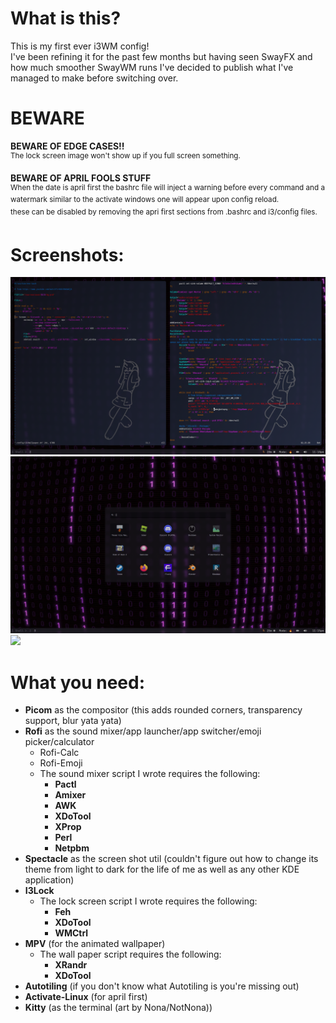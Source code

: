 # What is this?
This is my first ever i3WM config!<br>
I've been refining it for the past few months but having seen SwayFX and how much smoother SwayWM runs I've decided to publish what I've managed to make before switching over.<br>

# BEWARE
<b>BEWARE OF EDGE CASES!!</b><br>
<sup>The lock screen image won't show up if you full screen something.</sup>
<br>

<b>BEWARE OF APRIL FOOLS STUFF</b><br>
<sup>When the date is april first the bashrc file will inject a warning before every command and a watermark similar to the activate windows one will appear upon config reload.<br>
these can be disabled by removing the apri first sections from .bashrc and i3/config files.</sup>

# Screenshots:
![](https://github.com/MrHax00/i3wm-dotfiles/blob/main/Screenshots/Screenshot_20250622_231022.png?raw=true)
![](https://github.com/MrHax00/i3wm-dotfiles/blob/main/Screenshots/Screenshot_20250622_231528.png?raw=true)
![](https://github.com/MrHax00/i3wm-dotfilesConfig/blob/main/Screenshots/Screenshot_20250622_231710.png?raw=true)

# What you need:
<ul>
  <li><b>Picom</b> as the compositor (this adds rounded corners, transparency support, blur yata yata)</li>
  <li>
    <b>Rofi</b> as the sound mixer/app launcher/app switcher/emoji picker/calculator
    <ul>
      <li>Rofi-Calc</li>
      <li>Rofi-Emoji</li>
      <li>
        The sound mixer script I wrote requires the following:
        <ul>
          <li><b>Pactl</b></li>
          <li><b>Amixer</b></li>
          <li><b>AWK</b></li>
          <li><b>XDoTool</b></li>
          <li><b>XProp</b></li>
          <li><b>Perl</b></li>
          <li><b>Netpbm</b></li>
        </ul>
      </li>
    </ul>
  </li>
  <li><b>Spectacle</b> as the screen shot util (couldn't figure out how to change its theme from light to dark for the life of me as well as any other KDE application)</li>
  <li>
    <b>I3Lock</b>
    <ul>
      <li>
        The lock screen script I wrote requires the following:
        <ul>
          <li><b>Feh</b></li>
          <li><b>XDoTool</b></li>
          <li><b>WMCtrl</b></li>
        </ul>
      </li>
    </ul>
  </li>
  <li>
    <b>MPV</b> (for the animated wallpaper)
    <ul>
      <li>
        The wall paper script requires the following:
        <ul>
          <li><b>XRandr</b></li>
          <li><b>XDoTool</b></li>
        </ul>
      </li>
    </ul>
  </li>
  <li><b>Autotiling</b> (if you don't know what Autotiling is you're missing out)</li>
  <li><b>Activate-Linux</b> (for april first)</li>
  <li><b>Kitty</b> (as the terminal (art by Nona/NotNona))</li>
</ul>

